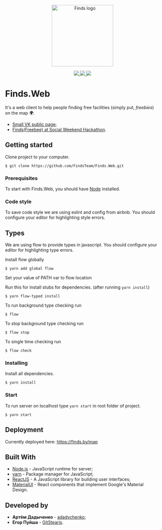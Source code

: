 <p align="center"> 
  <img src='https://drive.google.com/uc?id=1albVAA6GrHQaG0EvN3a1WFCs9irSv5Lk' alt='Finds logo' width="200" />
</p>
<p align="center"> 
  <a href="https://codeclimate.com/github/FindsTeam/Finds.Web/maintainability">
   <img src="https://api.codeclimate.com/v1/badges/db6c5c49537d58e96455/maintainability" />
  </a>
  <a href="https://codeclimate.com/github/FindsTeam/Finds.Web/test_coverage">
    <img src="https://api.codeclimate.com/v1/badges/db6c5c49537d58e96455/test_coverage" />
  </a>
  <a class="badge-align" href="https://www.codacy.com/app/ArtemDadychenko/Finds.Web?utm_source=github.com&amp;utm_medium=referral&amp;utm_content=FindsTeam/Finds.Web&amp;utm_campaign=Badge_Grade"><img src="https://api.codacy.com/project/badge/Grade/1f4cddeec32a4024be30e636a7f17148"/></a>
</p>

# Finds.Web

It's a web client to help people finding free facilities (simply put, *freebies*) on the map 🌍.

* [Small VK public page](https://vk.com/findsapp);
* [Finds(Freebee) at Social Weekend Hackathon](http://telegra.ph/Social-Weekend-Hackathon--kak-ehto-bylo-02-26).

## Getting started

Clone project to your computer.

```
$ git clone https://github.com/FindsTeam/Finds.Web.git
```

### Prerequisites

To start with Finds.Web, you should have [Node](https://nodejs.org/en/download/package-manager/) installed.

### Code style

To save code style we are using eslint and config from airbnb.
You should configure your editor for highlighting style errors.

## Types

We are using flow to provide types in javascript.
You should configure your editor for highlighting type errors.

Install flow globally

```
$ yarn add global flow
```

Set your value of PATH var to flow location

Run this for install stubs for dependencies. (after running `yarn install`)

```
$ yarn flow-typed install
```

To run background type checking run

```
$ flow
```

To stop background type checking run

```
$ flow stop
```

To single time checking run

```
$ flow check
```

### Installing

Install all dependencies.

```
$ yarn install
```

### Start

To run server on localhost type  `yarn start` in root folder of project.

```
$ yarn start
```

## Deployment

Currently deployed here: https://finds.by/map

## Built With

- [Node.js](https://github.com/nodejs/node) - JavaScript runtime for server;
- [yarn](https://yarnpkg.com) - Package manager for JavaScript;
- [ReactJS](https://reactjs.org/) - A JavaScript library for building user interfaces;
- [MaterialUI](https://material-ui.com/) - React components that implement Google's Material Design.

## Developed by

* **Артём Дадыченко** - [adadychenko](https://github.com/ArtemDadychenko);
* **Егор Пуйша** - [GitStearis](https://github.com/GitStearis).
